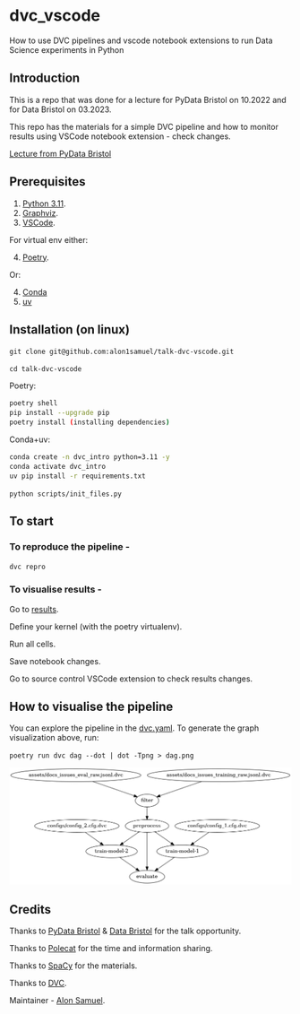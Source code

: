 # dvc_vscode
How to use DVC pipelines and vscode notebook extensions to run Data Science experiments in Python

## Introduction
This is a repo that was done for a lecture for PyData Bristol on 10.2022 and for Data Bristol on 03.2023. 

This repo has the materials for a simple DVC pipeline and how to monitor results using VSCode notebook extension - check changes.

[Lecture from PyData Bristol](slides/DataScience_pipeline_DVC_and_VScode.pdf)


## Prerequisites
1. [Python 3.11](https://www.python.org/).
2. [Graphviz](https://graphviz.org/).
3. [VSCode](https://code.visualstudio.com/).

For virtual env either:

4. [Poetry](https://python-poetry.org/).

Or:

4. [Conda](https://anaconda.org/)
5. [uv](https://github.com/astral-sh/uv)

## Installation (on linux)

`git clone git@github.com:alon1samuel/talk-dvc-vscode.git`

`cd talk-dvc-vscode`

Poetry:

```bash
poetry shell
pip install --upgrade pip
poetry install (installing dependencies)
```

Conda+uv:

```bash
conda create -n dvc_intro python=3.11 -y
conda activate dvc_intro
uv pip install -r requirements.txt
```

`python scripts/init_files.py`

## To start

### To reproduce the pipeline - 

`dvc repro`

### To visualise results - 

Go to [results](notebooks/results.ipynb).

Define your kernel (with the poetry virtualenv).

Run all cells.

Save notebook changes.

Go to source control VSCode extension to check results changes.


## How to visualise the pipeline

You can explore the pipeline in the [dvc.yaml](./dvc.yaml). 
To generate the graph visualization above, run: 

`poetry run dvc dag --dot | dot -Tpng > dag.png`

![dag-image](dag.png)
## Credits
Thanks to [PyData Bristol](https://github.com/pydatabristol) & [Data Bristol](https://www.meetup.com/databristol/) for the talk opportunity.

Thanks to [Polecat](https://www.polecat.com/) for the time and information sharing.

Thanks to [SpaCy](https://github.com/explosion/projects/tree/v3/tutorials/textcat_docs_issues) for the materials.

Thanks to [DVC](https://github.com/iterative/dvc).


Maintainer - [Alon Samuel](https://github.com/alon1samuel).
